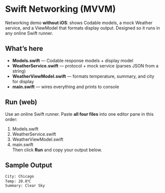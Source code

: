 # Swift Networking (MVVM)
Networking demo **without iOS**: shows Codable models, a mock Weather service, and a ViewModel that formats display output. Designed so it runs in any online Swift runner.

## What’s here
- **Models.swift** — Codable response models + display model
- **WeatherService.swift** — protocol + mock service (parses JSON from a string)
- **WeatherViewModel.swift** — formats temperature, summary, and city for display
- **main.swift** — wires everything and prints to console

## Run (web)
Use an online Swift runner. Paste **all four files** into one editor pane in this order:
1) Models.swift  
2) WeatherService.swift  
3) WeatherViewModel.swift  
4) main.swift  
Then click **Run** and copy your output below.

## Sample Output
```
City: Chicago
Temp: 20.0℃
Summary: Clear Sky
```
